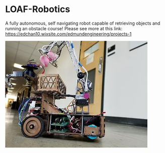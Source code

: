 # LOAF-Robotics
A fully autonomous, self navigating robot capable of retrieving objects and running an obstacle course!
Please see more at this link: https://edchan10.wixsite.com/edmundengineering/projects-1

![PICTURE](https://raw.githubusercontent.com/MisterEddie/LOAF-Robotics/master/robotpicture.webp)
